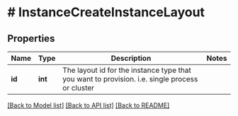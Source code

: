 # # InstanceCreateInstanceLayout

## Properties

Name | Type | Description | Notes
------------ | ------------- | ------------- | -------------
**id** | **int** | The layout id for the instance type that you want to provision. i.e. single process or cluster |

[[Back to Model list]](../../README.md#models) [[Back to API list]](../../README.md#endpoints) [[Back to README]](../../README.md)
